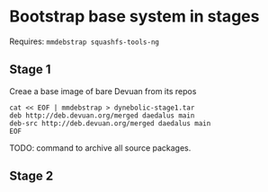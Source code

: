 # Bootstrap base system in stages

Requires: `mmdebstrap squashfs-tools-ng`

## Stage 1

Creae a base image of bare Devuan from its repos

```
cat << EOF | mmdebstrap > dynebolic-stage1.tar
deb http://deb.devuan.org/merged daedalus main
deb-src http://deb.devuan.org/merged daedalus main
EOF
```

TODO: command to archive all source packages.

## Stage 2

